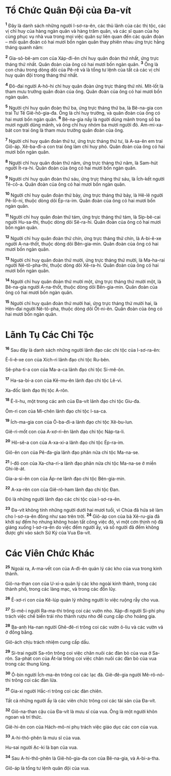 # Tổ Chức Quân Ðội của Ða-vít
<sup><b>1</b></sup> Ðây là danh sách những người I-sơ-ra-ên, các thủ lãnh của các thị tộc, các vị chỉ huy của hàng ngàn quân và hàng trăm quân, và các sĩ quan của họ cùng phục vụ nhà vua trong mọi việc quân sự liên quan đến các quân đoàn – mỗi quân đoàn có hai mươi bốn ngàn quân thay phiên nhau ứng trực hằng tháng quanh năm:

<sup><b>2</b></sup> Gia-sô-bê-am con của Xáp-đi-ên chỉ huy quân đoàn thứ nhất, ứng trực tháng thứ nhất. Quân đoàn của ông có hai mươi bốn ngàn quân. <sup><b>3</b></sup> Ông là con cháu trong dòng dõi của Pê-rê và là tổng tư lệnh của tất cả các vị chỉ huy quân đội trong tháng thứ nhất.

<sup><b>4</b></sup> Ðô-đai người A-hô-hi chỉ huy quân đoàn ứng trực tháng thứ nhì. Mít-lốt là tham mưu trưởng quân đoàn của ông. Quân đoàn của ông có hai mươi bốn ngàn quân.

<sup><b>5</b></sup> Người chỉ huy quân đoàn thứ ba, ứng trực tháng thứ ba, là Bê-na-gia con trai Tư Tế Giê-hô-gia-đa. Ông là chỉ huy trưởng, và quân đoàn của ông có hai mươi bốn ngàn quân. <sup><b>6</b></sup> Bê-na-gia nầy là người dũng mãnh trong số ba mươi người dũng mãnh, và ông chỉ huy nhóm ba mươi người đó. Am-mi-xa-bát con trai ông là tham mưu trưởng quân đoàn của ông.

<sup><b>7</b></sup> Người chỉ huy quân đoàn thứ tư, ứng trực tháng thứ tư, là A-sa-ên em trai Giô-áp. Xê-ba-đi-a con trai ông làm chỉ huy phó. Quân đoàn của ông có hai mươi bốn ngàn quân.

<sup><b>8</b></sup> Người chỉ huy quân đoàn thứ năm, ứng trực tháng thứ năm, là Sam-hút người Ít-ra-hi. Quân đoàn của ông có hai mươi bốn ngàn quân.

<sup><b>9</b></sup> Người chỉ huy quân đoàn thứ sáu, ứng trực tháng thứ sáu, là Ích-kết người Tê-cô-a. Quân đoàn của ông có hai mươi bốn ngàn quân.

<sup><b>10</b></sup> Người chỉ huy quân đoàn thứ bảy, ứng trực tháng thứ bảy, là Hê-lê người Pê-lô-ni, thuộc dòng dõi Ép-ra-im. Quân đoàn của ông có hai mươi bốn ngàn quân.

<sup><b>11</b></sup> Người chỉ huy quân đoàn thứ tám, ứng trực tháng thứ tám, là Síp-bê-cai người Hu-sa-thi, thuộc dòng dõi Sê-ra-hi. Quân đoàn của ông có hai mươi bốn ngàn quân.

<sup><b>12</b></sup> Người chỉ huy quân đoàn thứ chín, ứng trực tháng thứ chín, là A-bi-ê-xe người A-na-thốt, thuộc dòng dõi Bên-gia-min. Quân đoàn của ông có hai mươi bốn ngàn quân.

<sup><b>13</b></sup> Người chỉ huy quân đoàn thứ mười, ứng trực tháng thứ mười, là Ma-ha-rai người Nê-tô-pha-thi, thuộc dòng dõi Xê-ra-hi. Quân đoàn của ông có hai mươi bốn ngàn quân.

<sup><b>14</b></sup> Người chỉ huy quân đoàn thứ mười một, ứng trực tháng thứ mười một, là Bê-na-gia người A-na-thốt, thuộc dòng dõi Bên-gia-min. Quân đoàn của ông có hai mươi bốn ngàn quân.

<sup><b>15</b></sup> Người chỉ huy quân đoàn thứ mười hai, ứng trực tháng thứ mười hai, là Hên-đai người Nê-tô-pha, thuộc dòng dõi Ốt-ni-ên. Quân đoàn của ông có hai mươi bốn ngàn quân.

# Lãnh Tụ Các Chi Tộc
<sup><b>16</b></sup> Sau đây là danh sách những người lãnh đạo các chi tộc của I-sơ-ra-ên:

Ê-li-ê-xe con của Xích-ri lãnh đạo chi tộc Ru-bên.

Sê-pha-ti-a con của Ma-a-ca lãnh đạo chi tộc Si-mê-ôn.

<sup><b>17</b></sup> Ha-sa-bi-a con của Kê-mu-ên lãnh đạo chi tộc Lê-vi.

Xa-đốc lãnh đạo thị tộc A-rôn.

<sup><b>18</b></sup> Ê-li-hu, một trong các anh của Ða-vít lãnh đạo chi tộc Giu-đa.

Ôm-ri con của Mi-chên lãnh đạo chi tộc I-sa-ca.

<sup><b>19</b></sup> Ích-ma-gia con của Ô-ba-đi-a lãnh đạo chi tộc Xê-bu-lun.

Giê-ri-mốt con của A-xơ-ri-ên lãnh đạo chi tộc Náp-ta-li.

<sup><b>20</b></sup> Hô-sê-a con của A-xa-xi-a lãnh đạo chi tộc Ép-ra-im.

Giô-ên con của Pê-đa-gia lãnh đạo phân nửa chi tộc Ma-na-se.

<sup><b>21</b></sup> I-đô con của Xa-cha-ri-a lãnh đạo phân nửa chi tộc Ma-na-se ở miền Ghi-lê-át.

Gia-a-si-ên con của Áp-ne lãnh đạo chi tộc Bên-gia-min.

<sup><b>22</b></sup> A-xa-rên con của Giê-rô-ham lãnh đạo chi tộc Ðan.

Ðó là những người lãnh đạo các chi tộc của I-sơ-ra-ên.

<sup><b>23</b></sup> Ða-vít không tính những người dưới hai mươi tuổi, vì Chúa đã hứa sẽ làm cho I-sơ-ra-ên đông như sao trên trời. <sup><b>24</b></sup> Giô-áp con của bà Xê-ru-gia đã khởi sự đếm họ nhưng không hoàn tất công việc đó, vì một cơn thịnh nộ đã giáng xuống I-sơ-ra-ên do việc đếm người ấy, và số người đã đếm không được ghi vào sách Sử Ký của Vua Ða-vít.

# Các Viên Chức Khác
<sup><b>25</b></sup> Ngoài ra, A-ma-vết con của A-đi-ên quản lý các kho của vua trong kinh thành.

Giô-na-than con của U-xi-a quản lý các kho ngoài kinh thành, trong các thành phố, trong các làng mạc, và trong các đồn lũy.

<sup><b>26</b></sup> Ê-xơ-ri con của Kê-lúp quản lý những người lo việc ruộng rẫy cho vua.

<sup><b>27</b></sup> Si-mê-i người Ra-ma-thi trông coi các vườn nho. Xáp-đi người Si-phi phụ trách việc chế biến trái nho thành rượu nho để cung cấp cho hoàng gia.

<sup><b>28</b></sup> Ba-anh Ha-nan người Ghê-đê-ri trông coi các vườn ô-liu và các vườn vả ở đồng bằng.

Giô-ách chịu trách nhiệm cung cấp dầu.

<sup><b>29</b></sup> Si-trai người Sa-rôn trông coi việc chăn nuôi các đàn bò của vua ở Sa-rôn. Sa-phát con của Át-lai trông coi việc chăn nuôi các đàn bò của vua trong các thung lũng.

<sup><b>30</b></sup> Ô-bin người Ích-ma-ên trông coi các lạc đà. Giê-đê-gia người Mê-rô-nô-thi trông coi các đàn lừa.

<sup><b>31</b></sup> Gia-xi người Hắc-ri trông coi các đàn chiên.

Tất cả những người ấy là các viên chức trông coi các tài sản của Ða-vít.

<sup><b>32</b></sup> Giô-na-than cậu của Ða-vít là mưu sĩ của vua. Ông là một người khôn ngoan và trí thức.

Giê-hi-ên con của Hách-mô-ni phụ trách việc giáo dục các con của vua.

<sup><b>33</b></sup> A-hi-thô-phên là mưu sĩ của vua.

Hu-sai người Ạc-ki là bạn của vua.

<sup><b>34</b></sup> Sau A-hi-thô-phên là Giê-hô-gia-đa con của Bê-na-gia, và A-bi-a-tha.

Giô-áp là tổng tư lệnh quân đội của vua.

